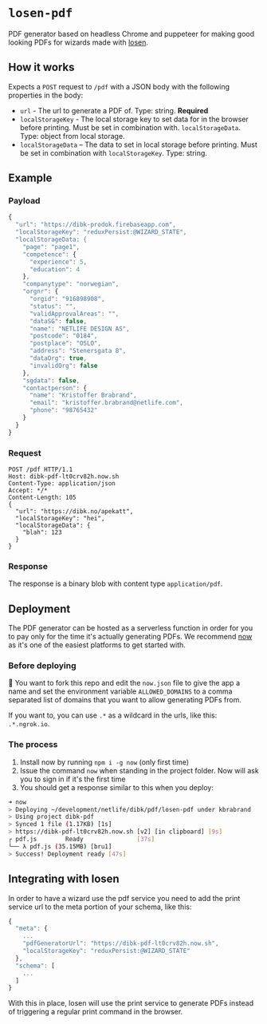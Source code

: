 `losen-pdf`
===

PDF generator based on headless Chrome and puppeteer for making good looking PDFs for wizards made with [losen](https://npmjs.com/losen).

## How it works
Expects a `POST` request to `/pdf` with a JSON body with the following properties in the body:

- `url` - The url to generate a PDF of. Type: string. **Required**
- `localStorageKey` - The local storage key to set data for in the browser before printing. Must be set in combination with. `localStorageData`. Type: object from local storage.
- `localStorageData` – The data to set in local storage before printing. Must be set in combination with `localStorageKey`. Type: string.

## Example

### Payload
```js
{
  "url": "https://dibk-prodok.firebaseapp.com",
  "localStorageKey": "reduxPersist:@WIZARD_STATE",
  "localStorageData: {
    "page": "page1",
    "competence": {
      "experience": 5,
      "education": 4
    },
    "companytype": "norwegian",
    "orgnr": {
      "orgid": "916898908",
      "status": "",
      "validApprovalAreas": "",
      "dataSG": false,
      "name": "NETLIFE DESIGN AS",
      "postcode": "0184",
      "postplace": "OSLO",
      "address": "Stenersgata 8",
      "dataOrg": true,
      "invalidOrg": false
    },
    "sgdata": false,
    "contactperson": {
      "name": "Kristoffer Brabrand",
      "email": "kristoffer.brabrand@netlife.com",
      "phone": "98765432"
    }
  }
}
```

### Request
```
POST /pdf HTTP/1.1
Host: dibk-pdf-lt0crv82h.now.sh
Content-Type: application/json
Accept: */*
Content-Length: 105
{
  "url": "https://dibk.no/apekatt",
  "localStorageKey": "hei",
  "localStorageData": {
    "blah": 123
  }
}
```

### Response
The response is a binary blob with content type `application/pdf`.

## Deployment
The PDF generator can be hosted as a serverless function in order for you to pay only for the time it's actually generating PDFs. We recommend [now](https://https://zeit.co/now) as it's one of the easiest platforms to get started with.

### Before deploying
👮‍ You want to fork this repo and edit the `now.json` file to give the app a name and set the environment variable `ALLOWED_DOMAINS` to a comma separated list of domains that you want to allow generating PDFs from.

If you want to, you can use `.*` as a wildcard in the urls, like this: `.*.ngrok.io`.

### The process
1. Install now by running `npm i -g now` (only first time)
2. Issue the command `now` when standing in the project folder. Now will ask you to sign in if it's the first time
3. You should get a response similar to this when you deploy:

```sh
➜ now
> Deploying ~/development/netlife/dibk/pdf/losen-pdf under kbrabrand
> Using project dibk-pdf
> Synced 1 file (1.17KB) [1s]
> https://dibk-pdf-lt0crv82h.now.sh [v2] [in clipboard] [9s]
┌ pdf.js        Ready               [37s]
└── λ pdf.js (35.15MB) [bru1]
> Success! Deployment ready [47s]
```
## Integrating with losen
In order to have a wizard use the pdf service you need to add the print service url to the meta portion of your schema, like this:

```js
{
  "meta": {
    ...
    "pdfGeneratorUrl": "https://dibk-pdf-lt0crv82h.now.sh",
    "localStorageKey": "reduxPersist:@WIZARD_STATE"
  },
  "schema": [
    ...
  ]
}
```

With this in place, losen will use the print service to generate PDFs instead of triggering a regular print command in the browser.
